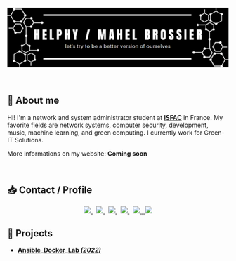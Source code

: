 <p align="center">
  <img
    src="/Banner.png"
  >
</p>

<br>

## 👋  About me 

Hi! I'm a network and system administrator student at **[ISFAC](https://www.formation-isfac.com/bts-sio-services-informatiques-aux-organisations.html)** in France. My favorite fields are network systems, computer security, development, music, machine learning, and green computing. I currently work for Green-IT Solutions.

More informations on my website: **Coming soon**

<br>

## 📥 Contact / Profile
<p align="center">
	<a href="https://linkedin.com/in/mahelbrossier">
		<img src="https://img.shields.io/badge/Linkedin-Mahel.Brossier-blue">
	</a>
	<span>&nbsp;</span>
	<a href="https://twitter.com/Helphy_">
		<img src="https://img.shields.io/badge/Twitter-Helphy__-blue">
	</a>
	<span>&nbsp;</span>
	<a href="mailto:mahelbrossier@gmail.com">
		<img src="https://img.shields.io/badge/Gmail-Mahelbrossier%40gmail.com-red">
	</a>
  <span>&nbsp;</span>
	<a href="https://www.root-me.org/Helphy">
		<img src="https://img.shields.io/badge/Root--Me-Helphy-lightgrey">
	</a>
  <span>&nbsp;</span>
	<a href="https://www.reddit.com/user/Helphy_">
		<img src="https://img.shields.io/badge/Reddit-Helphy__-red">
  <span>&nbsp;</span>
    <a href="https://discord.com/">
		<img src="https://img.shields.io/badge/Discord-Helphy%230001-blue">
	</a>
</p>

## 📂 Projects

- **[Ansible_Docker_Lab *(2022)*]()**

<br>
